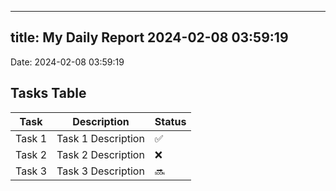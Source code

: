 
---
title: My Daily Report 2024-02-08 03:59:19
---

Date: 2024-02-08 03:59:19

## Tasks Table

| Task | Description | Status |
|------|-------------|--------|
| Task 1 | Task 1 Description | ✅ |
| Task 2 | Task 2 Description | ❌ |
| Task 3 | Task 3 Description | 🔜 |
